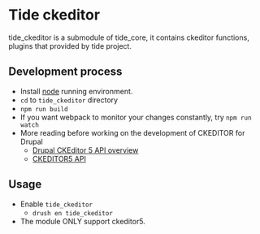 # Tide ckeditor
tide_ckeditor is a submodule of tide_core, it contains ckeditor functions, 
plugins that provided by tide project. 

## Development process
 - Install [node](https://nodejs.org/en/) running environment.
 - `cd` to `tide_ckeditor` directory
 - `npm run build`
 - If you want webpack to monitor your changes constantly, try `npm run watch`
 - More reading before working on the development of CKEDITOR for Drupal
   - [Drupal CKEditor 5 API overview](https://www.drupal.org/docs/drupal-apis/ckeditor-5-api/overview)
   - [CKEDITOR5 API](https://ckeditor.com/docs/ckeditor5/latest/api/index.html)
## Usage
 - Enable `tide_ckeditor`
   - `drush en tide_ckeditor`
 - The module ONLY support ckeditor5.
